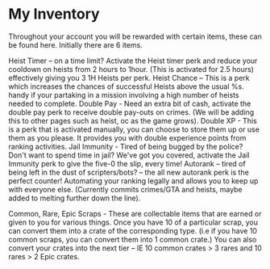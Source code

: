 # My Inventory

Throughout your account you will be rewarded with certain items, these can be found here. Initially there are 6 items. 


Heist Timer – on a time limit? Activate the Heist timer perk and reduce your cooldown on heists from 2 hours to 1hour. (This is activated for 2.5 hours) effectively giving you 3 1H Heists per perk.
Heist Chance – This is a perk which increases the chances of successful Heists above the usual %s. handy if your partaking in a mission involving a high number of heists needed to complete.
Double Pay - Need an extra bit of cash, activate the double pay perk to receive double pay-outs on crimes. (We will be adding this to other pages such as heist, oc as the game grows).
Double XP - This is a perk that is activated manually, you can choose to store them up or use them as you please. It provides you with double experience points from ranking activities.
Jail Immunity - Tired of being bugged by the police? Don't want to spend time in jail? We've got you covered, activate the Jail Immunity perk to give the five-0 the slip, every time! 
Autorank – tired of being left in the dust of scripters/bots? – the all new autorank perk is the perfect counter! Automating your ranking legally and allows you to keep up with everyone else. 
(Currently commits crimes/GTA and heists, maybe added to melting further down the line).


Common, Rare, Epic Scraps - These are collectable items that are earned or given to you for various things. Once you have 10 of a particular scrap, you can convert them into a crate of the corresponding type. (i.e if you have 10 common scraps, you can convert them into 1 common crate.)
You can also convert your crates into the next tier – IE 10 common crates > 3 rares and 10 rares > 2 Epic crates.
